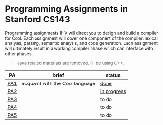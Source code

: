 # Programming Assignments in Stanford CS143

Programming assignments II–V will direct you to design and build a compiler for Cool. Each assignment
will cover one component of the compiler: lexical analysis, parsing, semantic analysis, and code generation.
Each assignment will ultimately result in a working compiler phase which can interface with other phases.

> Java related materials are removed. I'll be using C++.

| PA  | brief  | status |
|-----|--------|--------|
| [PA1](handouts/PA1.pdf) | acquaint with the Cool language | [done](assignments/PA1/) |
| [PA2](handouts/PA2.pdf) |        | [in progress](assignments/PA2/) |
| [PA3](handouts/PA3.pdf) |        | to do |
| [PA4](handouts/PA4.pdf) |        | to do |
| [PA5](handouts/PA5.pdf) |        | to do |
